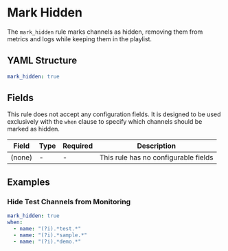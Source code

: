 # Mark Hidden

The `mark_hidden` rule marks channels as hidden, removing them from metrics and logs while keeping them in the playlist.

## YAML Structure

```yaml
mark_hidden: true
```

## Fields

This rule does not accept any configuration fields. It is designed to be used exclusively with the `when` clause to
specify which channels should be marked as hidden.

| Field  | Type | Required | Description                          |
|--------|------|----------|--------------------------------------|
| (none) | -    | -        | This rule has no configurable fields |

## Examples

### Hide Test Channels from Monitoring

```yaml
mark_hidden: true
when:
  - name: "(?i).*test.*"
  - name: "(?i).*sample.*"
  - name: "(?i).*demo.*"
```